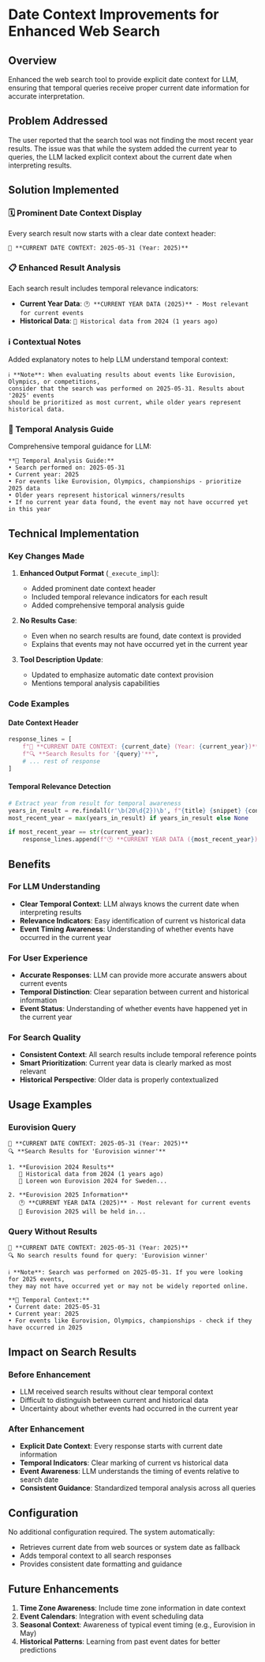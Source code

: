 # Date Context Improvements for Enhanced Web Search

## Overview
Enhanced the web search tool to provide explicit date context for LLM, ensuring that temporal queries receive proper current date information for accurate interpretation.

## Problem Addressed
The user reported that the search tool was not finding the most recent year results. The issue was that while the system added the current year to queries, the LLM lacked explicit context about the current date when interpreting results.

## Solution Implemented

### 🗓️ Prominent Date Context Display
Every search result now starts with a clear date context header:

```
📅 **CURRENT DATE CONTEXT: 2025-05-31 (Year: 2025)**
```

### 📋 Enhanced Result Analysis
Each search result includes temporal relevance indicators:

- **Current Year Data**: `🕐 **CURRENT YEAR DATA (2025)** - Most relevant for current events`
- **Historical Data**: `📅 Historical data from 2024 (1 years ago)`

### ℹ️ Contextual Notes
Added explanatory notes to help LLM understand temporal context:

```
ℹ️ **Note**: When evaluating results about events like Eurovision, Olympics, or competitions,
consider that the search was performed on 2025-05-31. Results about '2025' events
should be prioritized as most current, while older years represent historical data.
```

### 🎯 Temporal Analysis Guide
Comprehensive temporal guidance for LLM:

```
**🎯 Temporal Analysis Guide:**
• Search performed on: 2025-05-31
• Current year: 2025
• For events like Eurovision, Olympics, championships - prioritize 2025 data
• Older years represent historical winners/results
• If no current year data found, the event may not have occurred yet in this year
```

## Technical Implementation

### Key Changes Made

1. **Enhanced Output Format** (`_execute_impl`):
   - Added prominent date context header
   - Included temporal relevance indicators for each result
   - Added comprehensive temporal analysis guide

2. **No Results Case**:
   - Even when no search results are found, date context is provided
   - Explains that events may not have occurred yet in the current year

3. **Tool Description Update**:
   - Updated to emphasize automatic date context provision
   - Mentions temporal analysis capabilities

### Code Examples

#### Date Context Header
```python
response_lines = [
    f"📅 **CURRENT DATE CONTEXT: {current_date} (Year: {current_year})**",
    f"🔍 **Search Results for '{query}'**",
    # ... rest of response
]
```

#### Temporal Relevance Detection
```python
# Extract year from result for temporal awareness
years_in_result = re.findall(r'\b(20\d{2})\b', f"{title} {snippet} {content_summary}")
most_recent_year = max(years_in_result) if years_in_result else None

if most_recent_year == str(current_year):
    response_lines.append(f"🕐 **CURRENT YEAR DATA ({most_recent_year})** - Most relevant for current events")
```

## Benefits

### For LLM Understanding
- **Clear Temporal Context**: LLM always knows the current date when interpreting results
- **Relevance Indicators**: Easy identification of current vs historical data
- **Event Timing Awareness**: Understanding of whether events have occurred in the current year

### For User Experience
- **Accurate Responses**: LLM can provide more accurate answers about current events
- **Temporal Distinction**: Clear separation between current and historical information
- **Event Status**: Understanding of whether events have happened yet in the current year

### For Search Quality
- **Consistent Context**: All search results include temporal reference points
- **Smart Prioritization**: Current year data is clearly marked as most relevant
- **Historical Perspective**: Older data is properly contextualized

## Usage Examples

### Eurovision Query
```
📅 **CURRENT DATE CONTEXT: 2025-05-31 (Year: 2025)**
🔍 **Search Results for 'Eurovision winner'**

1. **Eurovision 2024 Results**
   📅 Historical data from 2024 (1 years ago)
   📄 Loreen won Eurovision 2024 for Sweden...

2. **Eurovision 2025 Information**
   🕐 **CURRENT YEAR DATA (2025)** - Most relevant for current events
   📄 Eurovision 2025 will be held in...
```

### Query Without Results
```
📅 **CURRENT DATE CONTEXT: 2025-05-31 (Year: 2025)**
🔍 No search results found for query: 'Eurovision winner'

ℹ️ **Note**: Search was performed on 2025-05-31. If you were looking for 2025 events, 
they may not have occurred yet or may not be widely reported online.

**🎯 Temporal Context:**
• Current date: 2025-05-31
• Current year: 2025
• For events like Eurovision, Olympics, championships - check if they have occurred in 2025
```

## Impact on Search Results

### Before Enhancement
- LLM received search results without clear temporal context
- Difficult to distinguish between current and historical data
- Uncertainty about whether events had occurred in the current year

### After Enhancement
- **Explicit Date Context**: Every response starts with current date information
- **Temporal Indicators**: Clear marking of current vs historical data
- **Event Awareness**: LLM understands the timing of events relative to search date
- **Consistent Guidance**: Standardized temporal analysis across all queries

## Configuration

No additional configuration required. The system automatically:
- Retrieves current date from web sources or system date as fallback
- Adds temporal context to all search responses
- Provides consistent date formatting and guidance

## Future Enhancements

1. **Time Zone Awareness**: Include time zone information in date context
2. **Event Calendars**: Integration with event scheduling data
3. **Seasonal Context**: Awareness of typical event timing (e.g., Eurovision in May)
4. **Historical Patterns**: Learning from past event dates for better predictions 